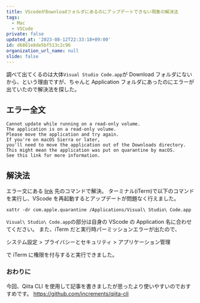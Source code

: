 ```yaml
---
title: VScodeがDownloadフォルダにあるのにアップデートできない現象の解決法
tags:
  - Mac
  - VSCode
private: false
updated_at: '2023-08-12T22:33:18+09:00'
id: d6861e8de5bf513c2c96
organization_url_name: null
slide: false
---
```


調べて出てくるのは大体`Visual Studio Code.app`が Download フォルダにないから、という理由ですが、ちゃんと Application フォルダにあったのにエラーが出ていたので解決法を探した。

## エラー全文

```:error
Cannot update while running on a read-only volume.
The application is on a read-only volume.
Please move the application and try again.
If you're on macOS Sierra or later,
you'll need to move the application out of the Downloads directory.
This might mean the application was put on quarantine by macOS.
See this link for more information.
```

## 解決法

エラー文にある [link](https://github.com/microsoft/vscode/issues/7426#issuecomment-425093469) 先のコマンドで解決。
ターミナル(iTerm)で以下のコマンドを実行し、VScode を再起動するとアップデートが問題なく行えました。

```:zsh
xattr -dr com.apple.quarantine /Applications/Visual\ Studio\ Code.app
```

`Visual\ Studio\ Code.app`の部分は自身の VScode の Application 名に合わせてください。
また、iTerm だと実行時パーミッションエラーが出たので、

システム設定 > プライバシーとセキュリティ > アプリケーション管理

で iTerm に権限を付与すると実行できました。

### おわりに

今回、Qiita CLI を使用して記事を書きましたが思ったより使いやすいのでおすすめです。
https://github.com/increments/qiita-cli
